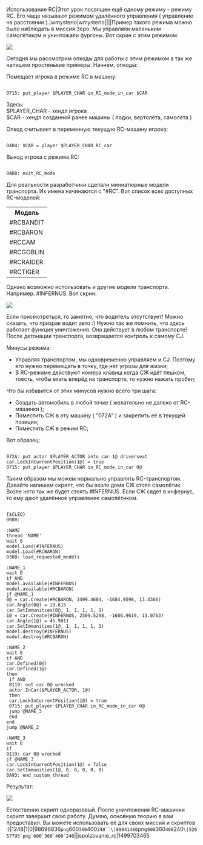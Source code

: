 Использование RC|Этот урок посвящен ещё одному режиму - режиму RC. Его чаще называют режимом удалённого управления ( управление на расстоянии ).|wmysterio|wmysterio||||Пример такого режима можно было наблюдать в миссия Зеро. Мы управляли маленьким самолётиком и уничтожали фургоны. Вот скрин с этим режимом:

<!--IMG1--><img src="https://github.com/wmysterio/scm-scripting-lessons/raw/resources/_pu/0/98696836.png" /><!--IMG1-->

Сегодня мы рассмотрим опкоды для работы с этим режимом а так же напишем простенькие примеры. Начнем, опкоды:

Помещает игрока в режиме RC в машину:


```

0715: put_player $PLAYER_CHAR in_RC_mode_in_car $CAR
```



<div class="panel panel-default">
 <div class="panel-body">
Здесь:<br>
$PLAYER_CHAR - хендл игрока<br>
$CAR - хендл созданной ранее машины ( лодки, вертолёта, самолёта )
 </div>
</div>

Опкод считывает в переменную текущую RC-машину игрока:


```

0484: $CAR = player $PLAYER_CHAR RC_car
```



Выход игрока с режима RC:


```

04DB: exit_RC_mode
```



Для реальности разработчики сделали миниатюрные модели транспорта. Их имена начинаются с "#RC". Вот список всех доступных RC-моделей:

<table class="table table-bordered"><tbody>
<tr><th>Модель</th></tr>
<tr><td>#RCBANDIT</td></tr>
<tr><td>#RCBARON</td></tr>
<tr><td>#RCCAM</td></tr>
<tr><td>#RCGOBLIN</td></tr>
<tr><td>#RCRAIDER</td></tr>
<tr><td>#RCTIGER</td></tr>
</tbody></table>

Однако возможно использовать и другие модели транспорта. Например: #INFERNUS. Вот скрин:

<!--IMG2--><img src="https://github.com/wmysterio/scm-scripting-lessons/raw/resources/_pu/0/89041466.png" /><!--IMG2-->

Если присмотреться, то заметно, что водитель отсутствует! Можно сказать, что призрак водит авто :) Нужно так же помнить, что здесь работает функция уничтожения. Она действует в любом транспорте! После детонации транспорта, возвращается контроль к самому CJ.

Минусы режима:


- Управляя транспортом, мы одновременно управляем и CJ. Поэтому его нужно перемещать в точку, где нет угрозы для жизни;
- В RC-режиме действуют номера клавиш когда СЖ идёт пешком, тоесть, чтобы ехать вперёд на транспорте, то нужно нажать пробел;


Что бы избавится от этих минусов нужно всего три шага:


- Создать автомобиль в любой точке ( желательно не далеко от RC-машинки );
- Поместить СЖ в эту машину ( "072A" ) и закрепить её в текущей позиции;
- Поместить СЖ в режим RC;


Вот образец:


```

072A: put_actor $PLAYER_ACTOR into_car 1@ driverseat
car.LockInCurrentPosition(1@) = true
0715: put_player $PLAYER_CHAR in_RC_mode_in_car 0@
```



Таким образом мы можем нормально управлять RC-транспортом. Давайте напишем скрипт, что бы возле дома СЖ стоял самолётик. Возле него так же будет стоять #INFERNUS. Если СЖ сядет в инфернус, то ему дают удалённое управление самолётиком.


```

{$CLEO}
0000:

:NAME
thread 'NAME'
wait 0
model.Load(#INFERNUS)
model.Load(#RCBARON)
038B: load_requested_models

:NAME_1
wait 0
if AND
model.available(#INFERNUS)
model.available(#RCBARON)
jf @NAME_1
0@ = car.Create(#RCBARON, 2499.4604, -1684.9598, 13.4366)
car.Angle(0@) = 19.615
car.SetImmunities(0@, 1, 1, 1, 1, 1)
1@ = car.Create(#INFERNUS, 2509.5298, -1686.9619, 13.0763)
car.Angle(1@) = 45.9011
car.SetImmunities(1@, 1, 1, 1, 1, 1)
model.destroy(#INFERNUS)
model.destroy(#RCBARON)

:NAME_2
wait 0
if AND
car.Defined(0@)
car.Defined(1@)
then
 if AND
 8119: not car 0@ wrecked
 actor.InCar($PLAYER_ACTOR, 1@)
 then
 car.LockInCurrentPosition(1@) = true
 0715: put_player $PLAYER_CHAR in_RC_mode_in_car 0@
 jump @NAME_3
 end
end
jump @NAME_2

:NAME_3
wait 0
if
0119: car 0@ wrecked
jf @NAME_3
car.LockInCurrentPosition(1@) = false
car.SetImmunities(1@, 0, 0, 0, 0, 0)
0A93: end_custom_thread
```



Результат:

<!--IMG3--><img src="https://github.com/wmysterio/scm-scripting-lessons/raw/resources/_pu/0/52657795.png" /><!--IMG3-->

Естественно скрипт одноразовый. После уничтожения RC-машинки скрипт завершит свою работу. Думаю, основную теорию я вам предоставил. Вы можете использовать её для своих миссий и скриптов :)|1248|1|0|98696836`png`600`360`400`240``\|89041466`png`600`360`400`240``\|52657795`png`600`360`400`240``\||ispolzovanie_rc|1499703465